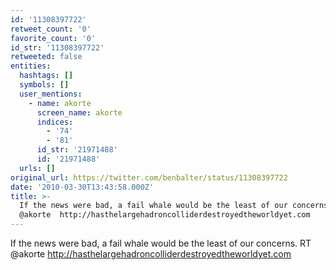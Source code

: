 ```yaml
---
id: '11308397722'
retweet_count: '0'
favorite_count: '0'
id_str: '11308397722'
retweeted: false
entities:
  hashtags: []
  symbols: []
  user_mentions:
    - name: akorte
      screen_name: akorte
      indices:
        - '74'
        - '81'
      id_str: '21971488'
      id: '21971488'
  urls: []
original_url: https://twitter.com/benbalter/status/11308397722
date: '2010-03-30T13:43:58.000Z'
title: >-
  If the news were bad, a fail whale would be the least of our concerns. RT
  @akorte  http://hasthelargehadroncolliderdestroyedtheworldyet.com
---
```


If the news were bad, a fail whale would be the least of our concerns. RT @akorte  http://hasthelargehadroncolliderdestroyedtheworldyet.com